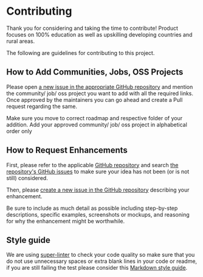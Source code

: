 # Contributing

Thank you for considering and taking the time to contribute! Product focuses on 100% education as well as upskilling developing countries and rural areas.

The following are guidelines for contributing to this project.

## How to Add Communities, Jobs, OSS Projects

Please open [a new issue in the appropriate GitHub repository][new-issue] and mention the community/ job/ oss project you want to add with all the required links. Once approved by the maintainers you can go ahead and create a Pull request regarding the same.

Make sure you move to correct roadmap and respective folder of your addition. Add your approved community/ job/ oss project in alphabetical order only

## How to Request Enhancements

First, please refer to the applicable [GitHub repository][github-repo] and search [the repository's GitHub issues][issues-list] to make sure your idea has not been (or is not still) considered.

Then, please [create a new issue in the GitHub repository][new-issue] describing your enhancement.

Be sure to include as much detail as possible including step-by-step descriptions, specific examples, screenshots or mockups, and reasoning for why the enhancement might be worthwhile.

[new-issue]: https://github.com/commclassroom/roadmaps/issues/new
[github-repo]: https://github.com/commclassroom/roadmaps/
[issues-list]: https://github.com/commclassroom/roadmaps/issues

## Style guide

We are using [super-linter](https://github.com/github/super-linter) to check your code quality so make sure that you do not use unnecessary spaces or extra blank lines in your code or readme, if you are still failing the test please consider this [Markdown style guide](https://google.github.io/styleguide/docguide/style.html).